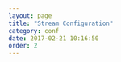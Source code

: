 ```yaml
---
layout: page
title: "Stream Configuration"
category: conf
date: 2017-02-21 10:16:50
order: 2
---
```



